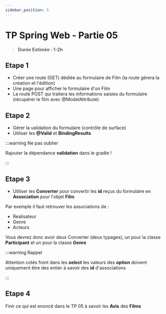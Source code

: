 ```yaml
---
sidebar_position: 5
---
```


# TP Spring Web - Partie 05

> **Durée Estimée : 1-2h**

## Etape 1

- Créer une route (GET) dédiée au formulaire de Film (la route gérera la création et l'édition)
- Une page pour afficher le formulaire d'un Film
- La route POST qui traitera les informations saisies du formulaire (récupérer le film avec @ModelAttribute)


## Etape 2

- Gérer la validation du formulaire (contrôle de surface)
- Utiliser les **@Valid** et **BindingResults**

:::warning Ne pas oublier

Rajouter la dépendance **validation** dans le gradle !

:::

## Etape 3

- Utiliser les **Converter** pour convertir les **id** reçus du formulaire en **Association** pour l'objet **Film**

Par exemple il faut retrouver les associations de :
- Realisateur
- Genre
- Acteurs

Vous devrez donc avoir deux Converter (deux typages), un pour la classe **Participant** et un pour la classe **Genre**

:::warning Rappel

Attention cotés front dans les **select** les valeurs des **option** doivent uniquement être des entier à savoir des **id** d'associations

:::

## Etape 4

Finir ce qui est enoncé dans le TP 05 à savoir les **Avis** des **Films**